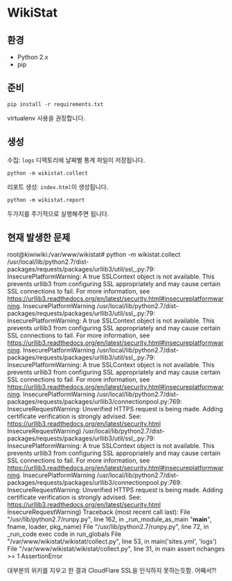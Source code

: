 # WikiStat


## 환경

* Python 2.x
* pip


## 준비

    pip install -r requirements.txt

virtualenv 사용을 권장합니다.


## 생성

수집: `logs` 디렉토리에 날짜별 통계 파일이 저장됩니다.

    python -m wikistat.collect

리포트 생성: `index.html`이 생성됩니다.

    python -m wikistat.report

두가지를 주기적으로 실행해주면 됩니다.


## 현재 발생한 문제

root@kiwiwiki:/var/www/wikistat# python -m wikistat.collect
/usr/local/lib/python2.7/dist-packages/requests/packages/urllib3/util/ssl_.py:79: InsecurePlatformWarning: A true SSLContext object is not available. This prevents urllib3 from configuring SSL appropriately and may cause certain SSL connections to fail. For more information, see https://urllib3.readthedocs.org/en/latest/security.html#insecureplatformwarning.
  InsecurePlatformWarning
/usr/local/lib/python2.7/dist-packages/requests/packages/urllib3/util/ssl_.py:79: InsecurePlatformWarning: A true SSLContext object is not available. This prevents urllib3 from configuring SSL appropriately and may cause certain SSL connections to fail. For more information, see https://urllib3.readthedocs.org/en/latest/security.html#insecureplatformwarning.
  InsecurePlatformWarning
/usr/local/lib/python2.7/dist-packages/requests/packages/urllib3/util/ssl_.py:79: InsecurePlatformWarning: A true SSLContext object is not available. This prevents urllib3 from configuring SSL appropriately and may cause certain SSL connections to fail. For more information, see https://urllib3.readthedocs.org/en/latest/security.html#insecureplatformwarning.
  InsecurePlatformWarning
/usr/local/lib/python2.7/dist-packages/requests/packages/urllib3/connectionpool.py:769: InsecureRequestWarning: Unverified HTTPS request is being made. Adding certificate verification is strongly advised. See: https://urllib3.readthedocs.org/en/latest/security.html
  InsecureRequestWarning)
/usr/local/lib/python2.7/dist-packages/requests/packages/urllib3/util/ssl_.py:79: InsecurePlatformWarning: A true SSLContext object is not available. This prevents urllib3 from configuring SSL appropriately and may cause certain SSL connections to fail. For more information, see https://urllib3.readthedocs.org/en/latest/security.html#insecureplatformwarning.
  InsecurePlatformWarning
/usr/local/lib/python2.7/dist-packages/requests/packages/urllib3/connectionpool.py:769: InsecureRequestWarning: Unverified HTTPS request is being made. Adding certificate verification is strongly advised. See: https://urllib3.readthedocs.org/en/latest/security.html
  InsecureRequestWarning)
Traceback (most recent call last):
  File "/usr/lib/python2.7/runpy.py", line 162, in _run_module_as_main
    "__main__", fname, loader, pkg_name)
  File "/usr/lib/python2.7/runpy.py", line 72, in _run_code
    exec code in run_globals
  File "/var/www/wikistat/wikistat/collect.py", line 53, in <module>
    main('sites.yml', 'logs')
  File "/var/www/wikistat/wikistat/collect.py", line 31, in main
    assert nchanges >= 1
AssertionError

대부분의 위키를 지우고 한 결과 CloudFlare SSL을 인식하지 못하는듯함. 어째서?!
